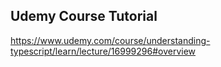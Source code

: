 ## Udemy Course Tutorial

https://www.udemy.com/course/understanding-typescript/learn/lecture/16999296#overview


